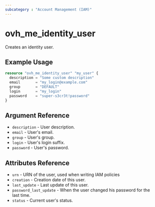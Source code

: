 ```yaml
---
subcategory : "Account Management (IAM)"
---
```


# ovh_me_identity_user

Creates an identity user.

## Example Usage

```terraform
resource "ovh_me_identity_user" "my_user" {
  description = "Some custom description"
  email       = "my_login@example.com"
  group       = "DEFAULT"
  login       = "my_login"
  password    = "super-s3cr3t!password"
}
```

## Argument Reference

* `description` - User description.
* `email` - User's email.
* `group` - User's group.
* `login` - User's login suffix.
* `password` - User's password.

## Attributes Reference

* `urn` - URN of the user, used when writing IAM policies
* `creation` - Creation date of this user.
* `last_update` - Last update of this user.
* `password_last_update` - When the user changed his password for the last time.
* `status` - Current user's status.
